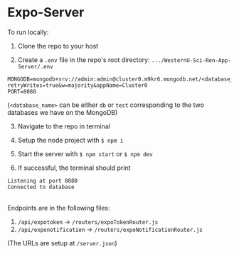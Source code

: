 # Expo-Server
 
To run locally:

1. Clone the repo to your host

2. Create a `.env` file in the repo's root directory: `.../WesternU-Sci-Ren-App-Server/.env`
```
MONGODB=mongodb+srv://admin:admin@cluster0.m9kr6.mongodb.net/<database_name>?retryWrites=true&w=majority&appName=Cluster0
PORT=8080
```
(`<database_name>` can be either `db` or `test` corresponding to the two databases we have on the MongoDB)

3. Navigate to the repo in terminal

4. Setup the node project with `$ npm i`

5. Start the server with `$ npm start` or `$ npm dev`

6. If successful, the terminal should print
```
Listening at port 8080
Connected to database
```
\
Endpoints are in the following files:
1. `/api/expotoken` -> `/routers/expoTokenRouter.js`
2. `/api/exponotification` -> `/routers/expoNotificationRouter.js`

(The URLs are setup at `/server.json`)
